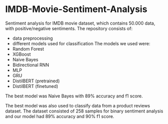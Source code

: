 # IMDB-Movie-Sentiment-Analysis

Sentiment analysis for IMDB movie dataset, which contains 50.000 data, with positive/negative sentiments. 
The repository consists of: 
- data preprocessing
- different models used for classification
The models we used were:
- Random Forest
- XGBoost
- Naive Bayes
- Bidirectional RNN
- MLP
- GRU
- DistilBERT (pretrained)
- DistilBERT (finetuned)

The best model was Naive Bayes with 89% accuracy and f1 score.

The best model was also used to classify data from a product reviews dataset. The dataset consisted of 258 samples for binary sentiment analysis and our model had 89% accuracy and 90% f1 score.
